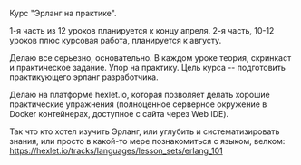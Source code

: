 Курс "Эрланг на практике".

1-я часть из 12 уроков планируется к концу апреля.
2-я часть, 10-12 уроков плюс курсовая работа, планируется к августу.

Делаю все серьезно, основательно. В каждом уроке теория, скринкаст и
практическое задание. Упор на практику. Цель курса -- подготовить
практикующего эрланг разработчика.

Делаю на платформе hexlet.io, которая позволяет делать хорошие
практические упражнения (полноценное серверное окружение в Docker
контейнерах, доступное с сайта через Web IDE).

Так что кто хотел изучить Эрланг, или углубить и систематизировать
знания, или просто в какой-то мере познакомиться с языком, велком:
https://hexlet.io/tracks/languages/lesson_sets/erlang_101
